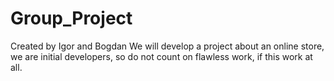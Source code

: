 # Group_Project
Created by Igor and Bogdan
We will develop a project about an online store, 
we are initial developers, 
so do not count on flawless work, 
if this work at all.
